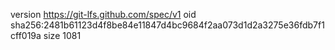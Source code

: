 version https://git-lfs.github.com/spec/v1
oid sha256:2481b61123d4f8be84e11847d4bc9684f2aa073d1d2a3275e36fdb7f1cff019a
size 1081

